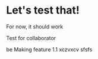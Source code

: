 # Let's test that!

For now, it should work

Test for collaborator

be
Making feature 1.1
xczvxcv
sfsfs
